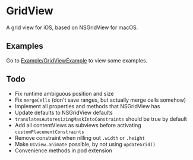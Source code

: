 # GridView

A grid view for iOS, based on NSGridView for macOS.

## Examples

Go to [Example/GridViewExample](https://github.com/roblokhorst/GridView/tree/master/Example/GridViewExample) to view some examples.

## Todo

- Fix runtime ambiguous position and size
- Fix `mergeCells` (don't save ranges, but actually merge cells somehow)
- Implement all properties and methods that NSGridView has
- Update defaults to NSGridView defaults
- `translatesAutoresizingMaskIntoConstraints` should be true by default
- Add all contentViews as subviews before activating `customPlacementConstraints`
- Remove constraint when nilling out `.width` or `.height`
- Make `UIView.animate` possible, by not using `updateGrid()`
- Convenience methods in pod extension
